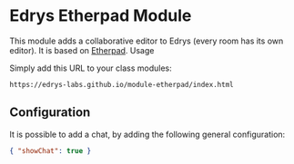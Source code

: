 # Edrys Etherpad Module

This module adds a collaborative editor to Edrys (every room has its own editor). It is based on [Etherpad](https://etherpad.org).
Usage

Simply add this URL to your class modules:

`https://edrys-labs.github.io/module-etherpad/index.html`

## Configuration

It is possible to add a chat, by adding the following general configuration:

``` json
{ "showChat": true }
```
